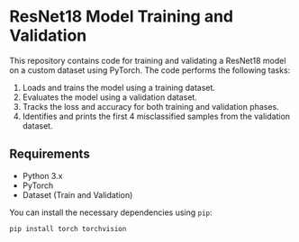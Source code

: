 # ResNet18 Model Training and Validation

This repository contains code for training and validating a ResNet18 model on a custom dataset using PyTorch. The code performs the following tasks:
1. Loads and trains the model using a training dataset.
2. Evaluates the model using a validation dataset.
3. Tracks the loss and accuracy for both training and validation phases.
4. Identifies and prints the first 4 misclassified samples from the validation dataset.

## Requirements

- Python 3.x
- PyTorch
- Dataset (Train and Validation)

You can install the necessary dependencies using `pip`:

```bash
pip install torch torchvision
